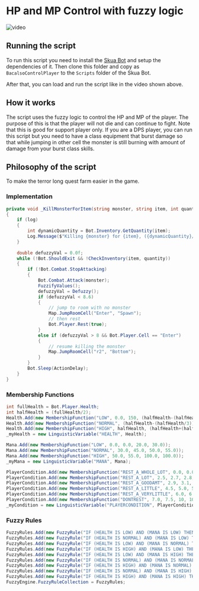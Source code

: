 # HP and MP Control with fuzzy logic

![video](./Assets/bot-sample-on-run.gif)

## Running the script
To run this script you need to install the [Skua Bot](https://github.com/BrenoHenrike/Skua/releases) and setup the dependencies of it. Then clone this folder and copy as `BacalsoControlPlayer` to the `Scripts` folder of the Skua Bot.

After that, you can load and run the script like in the video shown above.

## How it works

The script uses the fuzzy logic to control the HP and MP of the player. The purpose of this is that the player will not die and can continue to fight. Note that this is good for support player only. If you are a DPS player, you can run this script but you need to have a class equipment that burst damage so that while jumping in other cell the monster is still burning with amount of damage from your burst class skills.

## Philosophy of the script

To make the terror long quest farm easier in the game.


### Implementation

```csharp
private void _KillMonsterForItem(string monster, string item, int quantity, bool log)
{
    if (log)
    {
        int dynamicQuantity = Bot.Inventory.GetQuantity(item);
        Log.Message($"Killing {monster} for {item}, ({dynamicQuantity}/{quantity}) [Inventory = {item}]");
    }
    
    double defuzzyVal = 0.0f;
    while (!Bot.ShouldExit && !CheckInventory(item, quantity))
    {
        if (!Bot.Combat.StopAttacking)
        {
            Bot.Combat.Attack(monster);
            FuzzifyValues();
            defuzzyVal = Defuzzy();
            if (defuzzyVal < 8.6)
            {
                // jump to room with no monster
                Map.JumpRoomCell("Enter", "Spawn");
                // then rest
                Bot.Player.Rest(true);
            }
            else if (defuzzyVal > 8 && Bot.Player.Cell == "Enter")
            {
                // resume killing the monster
                Map.JumpRoomCell("r2", "Bottom");
            }
        }
        Bot.Sleep(ActionDelay);
    }
}
 ```

### Membership Functions
```csharp
int fullHealth = Bot.Player.Health;
int halfHealth = (fullHealth/2);
Health.Add(new MembershipFunction("LOW", 0.0, 150, (halfHealth-(halfHealth/1.5)), (halfHealth-(halfHealth/2.5))));
Health.Add(new MembershipFunction("NORMAL", (halfHealth-(halfHealth/3)), (halfHealth-(halfHealth/6)), halfHealth, halfHealth+100));
Health.Add(new MembershipFunction("HIGH", halfHealth, (halfHealth+(halfHealth/6)), fullHealth, fullHealth));
_myHealth = new LinguisticVariable("HEALTH", Health);

Mana.Add(new MembershipFunction("LOW", 0.0, 0.0, 20.0, 30.0));
Mana.Add(new MembershipFunction("NORMAL", 30.0, 45.0, 50.0, 55.0));
Mana.Add(new MembershipFunction("HIGH", 50.0, 55.0, 100.0, 100.0));
_myMana = new LinguisticVariable("MANA", Mana);

PlayerCondition.Add(new MembershipFunction("REST_A_WHOLE_LOT", 0.0, 0.0, 1.0, 3.0));
PlayerCondition.Add(new MembershipFunction("REST_A_LOT", 2.5, 2.7, 2.8, 3.0));
PlayerCondition.Add(new MembershipFunction("REST_A_GOODAMT", 2.9, 3.1, 4.0, 4.5));
PlayerCondition.Add(new MembershipFunction("REST_A_LITTLE", 4.5, 5.0, 5.0, 6.0));
PlayerCondition.Add(new MembershipFunction("REST_A_VERYLITTLE", 6.0, 6.5, 7.0, 7.5));
PlayerCondition.Add(new MembershipFunction("DONTREST", 7.0, 7.5, 10, 10));
_myCondition = new LinguisticVariable("PLAYERCONDITION", PlayerCondition);
```

### Fuzzy Rules
```csharp
FuzzyRules.Add(new FuzzyRule("IF (HEALTH IS LOW) AND (MANA IS LOW) THEN PLAYERCONDITION IS REST_A_WHOLE_LOT"));
FuzzyRules.Add(new FuzzyRule("IF (HEALTH IS NORMAL) AND (MANA IS LOW) THEN PLAYERCONDITION IS REST_A_LOT"));
FuzzyRules.Add(new FuzzyRule("IF (HEALTH IS LOW) AND (MANA IS NORMAL) THEN PLAYERCONDITION IS REST_A_LOT"));
FuzzyRules.Add(new FuzzyRule("IF (HEALTH IS HIGH) AND (MANA IS LOW) THEN PLAYERCONDITION IS REST_A_GOODAMT"));
FuzzyRules.Add(new FuzzyRule("IF (HEALTH IS LOW) AND (MANA IS HIGH) THEN PLAYERCONDITION IS REST_A_GOODAMT"));
FuzzyRules.Add(new FuzzyRule("IF (HEALTH IS NORMAL) AND (MANA IS NORMAL) THEN PLAYERCONDITION IS REST_A_LITTLE"));
FuzzyRules.Add(new FuzzyRule("IF (HEALTH IS HIGH) AND (MANA IS NORMAL) THEN PLAYERCONDITION IS REST_A_VERYLITTLE"));
FuzzyRules.Add(new FuzzyRule("IF (HEALTH IS NORMAL) AND (MANA IS HIGH) THEN PLAYERCONDITION IS REST_A_VERYLITTLE"));
FuzzyRules.Add(new FuzzyRule("IF (HEALTH IS HIGH) AND (MANA IS HIGH) THEN PLAYERCONDITION IS DONTREST"));
FuzzyEngine.FuzzyRuleCollection = FuzzyRules;
```
